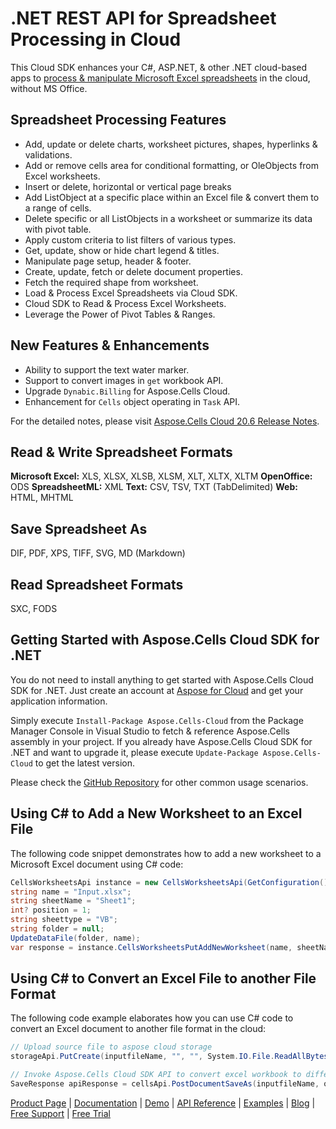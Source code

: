 # .NET REST API for Spreadsheet Processing in Cloud

This Cloud SDK enhances your C#, ASP.NET, & other .NET cloud-based apps to [process & manipulate Microsoft Excel spreadsheets](https://products.aspose.cloud/cells/net) in the cloud, without MS Office.

## Spreadsheet Processing Features

- Add, update or delete charts, worksheet pictures, shapes, hyperlinks & validations.
- Add or remove cells area for conditional formatting, or OleObjects from Excel worksheets.
- Insert or delete, horizontal or vertical page breaks
- Add ListObject at a specific place within an Excel file & convert them to a range of cells.
- Delete specific or all ListObjects in a worksheet or summarize its data with pivot table.
- Apply custom criteria to list filters of various types.
- Get, update, show or hide chart legend & titles.
- Manipulate page setup, header & footer.
- Create, update, fetch or delete document properties.
- Fetch the required shape from worksheet.
- Load & Process Excel Spreadsheets via Cloud SDK.
- Cloud SDK to Read & Process Excel Worksheets.
- Leverage the Power of Pivot Tables & Ranges.

## New Features & Enhancements

- Ability to support the text water marker.
- Support to convert images in `get` workbook API.
- Upgrade `Dynabic.Billing` for Aspose.Cells Cloud.
- Enhancement for `Cells` object operating in `Task` API.

For the detailed notes, please visit [Aspose.Cells Cloud 20.6 Release Notes](https://docs.aspose.cloud/display/cellscloud/Aspose.Cells+Cloud+20.6+Release+Notes).

## Read & Write Spreadsheet Formats

**Microsoft Excel:** XLS, XLSX, XLSB, XLSM, XLT, XLTX, XLTM
**OpenOffice:** ODS
**SpreadsheetML:** XML
**Text:** CSV, TSV, TXT (TabDelimited)
**Web:** HTML, MHTML

## Save Spreadsheet As

DIF, PDF, XPS, TIFF, SVG, MD (Markdown)

## Read Spreadsheet Formats

SXC, FODS

## Getting Started with Aspose.Cells Cloud SDK for .NET

You do not need to install anything to get started with Aspose.Cells Cloud SDK for .NET. Just create an account at [Aspose for Cloud](https://dashboard.aspose.cloud/#/apps) and get your application information.

Simply execute `Install-Package Aspose.Cells-Cloud` from the Package Manager Console in Visual Studio to fetch & reference Aspose.Cells assembly in your project. If you already have Aspose.Cells Cloud SDK for .NET and want to upgrade it, please execute `Update-Package Aspose.Cells-Cloud` to get the latest version.

Please check the [GitHub Repository](https://github.com/aspose-cells-cloud/aspose-cells-cloud-dotnet) for other common usage scenarios.

## Using C# to Add a New Worksheet to an Excel File

The following code snippet demonstrates how to add a new worksheet to a Microsoft Excel document using C# code:

```csharp
CellsWorksheetsApi instance = new CellsWorksheetsApi(GetConfiguration());
string name = "Input.xlsx";
string sheetName = "Sheet1";
int? position = 1;
string sheettype = "VB";
string folder = null;
UpdateDataFile(folder, name);
var response = instance.CellsWorksheetsPutAddNewWorksheet(name, sheetName, position, sheettype, folder);
```

## Using C# to Convert an Excel File to another File Format

The following code example elaborates how you can use C# code to convert an Excel document to another file format in the cloud:

```csharp
// Upload source file to aspose cloud storage
storageApi.PutCreate(inputfileName, "", "", System.IO.File.ReadAllBytes(Common.GetDataDir() + inputfileName));

// Invoke Aspose.Cells Cloud SDK API to convert excel workbook to different format
SaveResponse apiResponse = cellsApi.PostDocumentSaveAs(inputfileName, outputFileName, isAutoFitRows, isAutoFitColumns, storage, folder, body);
```

[Product Page](https://products.aspose.cloud/cells/net) | [Documentation](https://docs.aspose.cloud/display/cellscloud/Home) | [Demo](https://products.aspose.app/cells/family) | [API Reference](https://apireference.aspose.cloud/cells/) | [Examples](https://github.com/aspose-cells-cloud/aspose-cells-cloud-dotnet) | [Blog](https://blog.aspose.cloud/category/cells/) | [Free Support](https://forum.aspose.cloud/c/cells) | [Free Trial](https://dashboard.aspose.cloud/#/apps)
